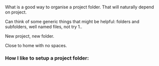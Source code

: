 
What is a good way to organise a project folder. That will naturally depend on project.

Can think of some generic things that might be helpful:
folders and subfolders,
well named files, not try 1..


New project, new folder.

Close to home with no spaces.


### How I like to setup a project folder:




